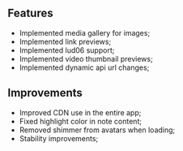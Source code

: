 ## Features
- Implemented media gallery for images;
- Implemented link previews;
- Implemented lud06 support;
- Implemented video thumbnail previews;
- Implemented dynamic api url changes;

## Improvements
- Improved CDN use in the entire app;
- Fixed highlight color in note content;
- Removed shimmer from avatars when loading;
- Stability improvements;